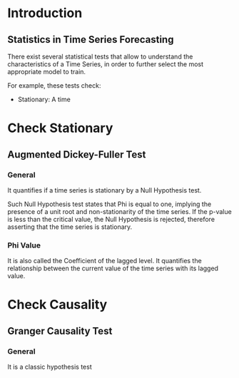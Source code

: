 # Introduction
## Statistics in Time Series Forecasting
There exist several statistical tests that allow to understand the characteristics of a Time Series, in order to
further select the most appropriate model to train.

For example, these tests check:
- Stationary: A time 

# Check Stationary
## Augmented Dickey-Fuller Test
### General
It quantifies if a time series is stationary by a Null Hypothesis test.

Such Null Hypothesis test states that Phi is equal to one, implying the presence of a unit root and non-stationarity 
of the time series. If the p-value is less than the critical value, the Null Hypothesis is rejected, therefore 
asserting that the time series is stationary.

### Phi Value
It is also called the Coefficient of the lagged level. 
It quantifies the relationship between the current value of the
time series with its lagged value.

# Check Causality
## Granger Causality Test
### General
It is a classic hypothesis test
